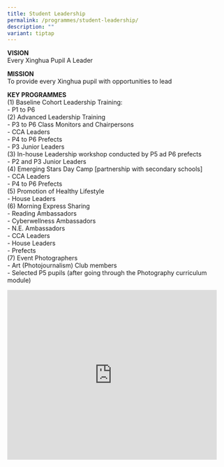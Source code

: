 ```yaml
---
title: Student Leadership
permalink: /programmes/student-leadership/
description: ""
variant: tiptap
---
```

<p><strong>VISION</strong>
<br>Every Xinghua Pupil A Leader</p>
<p><strong>MISSION</strong>
<br>To provide every Xinghua pupil with opportunities to lead</p>
<p><strong>KEY PROGRAMMES</strong>
<br>(1) Baseline Cohort Leadership Training:
<br>- P1 to P6
<br>(2) Advanced Leadership Training
<br>- P3 to P6 Class Monitors and Chairpersons
<br>- CCA Leaders
<br>- P4 to P6 Prefects
<br>- P3 Junior Leaders
<br>(3) In-house Leadership workshop conducted by P5 ad P6 prefects
<br>- P2 and P3 Junior Leaders
<br>(4) Emerging Stars Day Camp [partnership with secondary schools]
<br>- CCA Leaders
<br>- P4 to P6 Prefects
<br>(5) Promotion of Healthy Lifestyle
<br>- House Leaders
<br>(6) Morning Express Sharing
<br>- Reading Ambassadors
<br>- Cyberwellness Ambassadors
<br>- N.E. Ambassadors
<br>- CCA Leaders
<br>- House Leaders
<br>- Prefects
<br>(7) Event Photographers
<br>- Art (Photojournalism) Club members
<br>- Selected P5 pupils (after going through the Photography curriculum module)</p>
<div class="iframe-wrapper">
<iframe height="389" width="480" allowfullscreen="true" frameborder="0" src="https://docs.google.com/presentation/d/e/2PACX-1vTeBuwrtCsAr3rQgfMCBqcXoNxkyo9mkdeJZQa-63OK11K52Auv1RD3nLRZAfy4Nuz0nH9kNdoZe3Of/embed?start=false&amp;loop=false&amp;delayms=3000"></iframe>
</div>
<p></p>